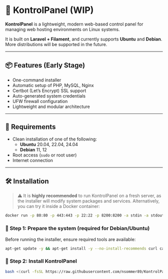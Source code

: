 # 🚀 KontrolPanel (WIP)

**KontrolPanel** is a lightweight, modern web-based control panel for managing web hosting environments on Linux systems.

It is built on **Laravel + Filament**, and currently supports **Ubuntu** and **Debian**. More distributions will be supported in the future.

---

## 📦 Features (Early Stage)

- One-command installer
- Automatic setup of PHP, MySQL, Nginx
- Certbot (Let’s Encrypt) SSL support
- Auto-generated system credentials
- UFW firewall configuration
- Lightweight and modular architecture

---

## 🧰 Requirements

- Clean installation of one of the following:
  - **Ubuntu** 20.04, 22.04, 24.04
  - **Debian** 11, 12
- Root access (`sudo` or root user)
- Internet connection

---

## 🛠️ Installation

> ⚠️ It is **highly recommended** to run KontrolPanel on a fresh server, as the installer will modify system packages and services.
> Alternatively, you can try it inside a Docker container:

```bash
docker run -p 80:80 -p 443:443 -p 22:22 -p 8200:8200 -a stdin -a stdout -i -t ubuntu:24.04 /bin/bash
```

### 🔹 Step 1: Prepare the system (required for Debian/Ubuntu)

Before running the installer, ensure required tools are available:

```bash
apt-get update -y && apt-get install -y --no-install-recommends curl ca-certificates
```
### 🔹 Step 2: Install KontrolPanel

```bash
bash <(curl -fsSL https://raw.githubusercontent.com/nsommer89/KontrolPanel/master/install.sh) --yes --email=you@example.com
```